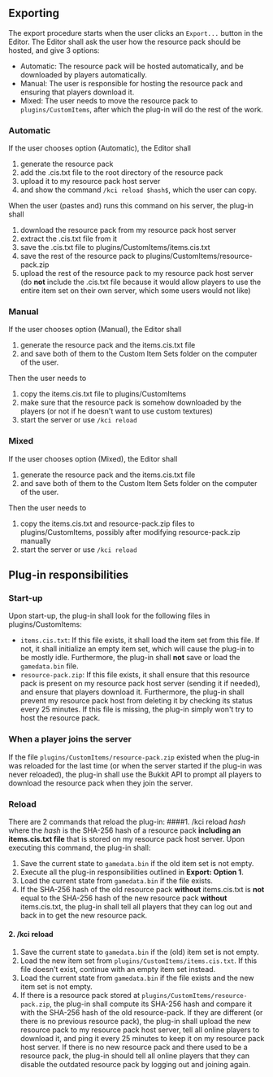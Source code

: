 ## Exporting
The export procedure starts when the user clicks an `Export...` button in the Editor. The Editor shall ask the user
how the resource pack should be hosted, and give 3 options:
- Automatic: The resource pack will be hosted automatically, and be downloaded by players automatically.
- Manual: The user is responsible for hosting the resource pack and ensuring that players download it.
- Mixed: The user needs to move the resource pack to `plugins/CustomItems`, after which the plug-in will
do the rest of the work.

### Automatic
If the user chooses option (Automatic), the Editor shall 
1. generate the resource pack
2. add the .cis.txt file to the root directory of the resource pack
3. upload it to my resource pack host server
4. and show the command `/kci reload $hash$`, which the user can copy. 

When the user (pastes and) runs this command on his server, the plug-in shall
1. download the resource pack from my resource pack host server
2. extract the .cis.txt file from it
3. save the .cis.txt file to plugins/CustomItems/items.cis.txt
4. save the rest of the resource pack to plugins/CustomItems/resource-pack.zip
5. upload the rest of the resource pack to my resource pack host server 
(do **not** include the .cis.txt file because it would allow players 
to use the entire item set on their own server, which some users would not like)

### Manual
If the user chooses option (Manual), the Editor shall 
1. generate the resource pack and the items.cis.txt file
2. and save both of them to the Custom Item Sets folder 
on the computer of the user.

Then the user needs to
1. copy the items.cis.txt file to plugins/CustomItems
2. make sure that the resource pack is somehow downloaded
by the players (or not if he doesn't want to use custom textures)
3. start the server or use `/kci reload`

### Mixed
If the user chooses option (Mixed), the Editor shall
1. generate the resource pack and the items.cis.txt file
2. and save both of them to the Custom Item Sets folder
   on the computer of the user.

Then the user needs to
1. copy the items.cis.txt and resource-pack.zip files to plugins/CustomItems,
possibly after modifying resource-pack.zip manually
2. start the server or use `/kci reload`

## Plug-in responsibilities
### Start-up
Upon start-up, the plug-in shall look for 
the following files in plugins/CustomItems:
- `items.cis.txt`: If this file exists, it shall load the item
set from this file. If not, it shall initialize an empty item set,
which will cause the plug-in to be mostly idle. Furthermore, the
plug-in shall **not** save or load the `gamedata.bin` file.
- `resource-pack.zip`: If this file exists, it shall ensure that this
resource pack is present on my resource pack host server (sending it
if needed), and ensure that players download it. Furthermore, the
plug-in shall prevent my resource pack host from deleting it by
checking its status every 25 minutes. If this file is
missing, the plug-in simply won't try to host the resource pack.

### When a player joins the server
If the file `plugins/CustomItems/resource-pack.zip` existed
when the plug-in was reloaded for the last time (or when the
server started if the plug-in was never reloaded), the plug-in
shall use the Bukkit API to prompt all players to download the
resource pack when they join the server.

### Reload
There are 2 commands that reload the plug-in:
####1. /kci reload $hash$
where the $hash$ is the SHA-256 hash of a
resource pack **including an items.cis.txt file** that is stored 
on my resource pack host server. Upon executing this command,
the plug-in shall:
1. Save the current state to `gamedata.bin` if the old item set
is not empty.
2. Execute all the plug-in responsibilities outlined in
**Export: Option 1**.
3. Load the current state from `gamedata.bin` if the file exists.
4. If the SHA-256 hash of the old resource pack **without**
items.cis.txt is **not** equal to the SHA-256 hash of the new
resource pack **without** items.cis.txt, the plug-in shall
tell all players that they can log out and back in to get the
new resource pack.

#### 2. /kci reload
1. Save the current state to `gamedata.bin` if the (old) item set
   is not empty.
2. Load the new item set from `plugins/CustomItems/items.cis.txt`.
If this file doesn't exist, continue with an empty item set instead.
3. Load the current state from `gamedata.bin` if the file exists
and the new item set is not empty.
4. If there is a resource pack stored at 
`plugins/CustomItems/resource-pack.zip`, the plug-in shall
compute its SHA-256 hash and compare it with the SHA-256 hash
of the old resource-pack. If they are different (or there is no
previous resource pack), the plug-in shall upload the new
resource pack to my resource pack host server, tell all online
players to download it, and ping it every 25 minutes to keep
it on my resource pack host server. If there is no new
resource pack and there used to be a resource pack, the plug-in
should tell all online players that they can disable the
outdated resource pack by logging out and joining again.
